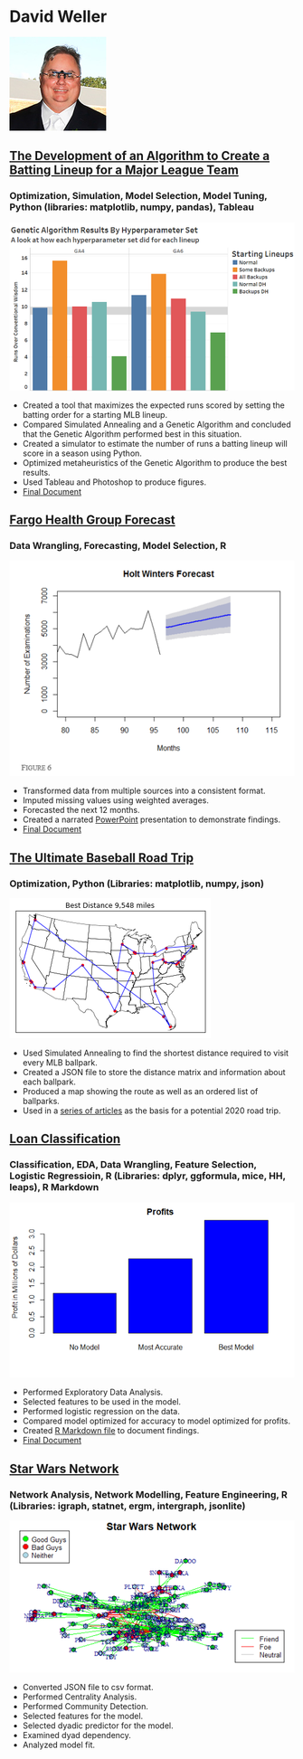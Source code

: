 # David Weller
![](/images/headshot.jpg)

## [The Development of an Algorithm to Create a Batting Lineup for a Major League Team](https://www.kaggle.com/bassballfever/capstone)
### Optimization, Simulation, Model Selection, Model Tuning, Python (libraries: matplotlib, numpy, pandas), Tableau

![](/images/capstone.png)

* Created a tool that maximizes the expected runs scored by setting the batting order for a starting MLB lineup.
* Compared Simulated Annealing and a Genetic Algorithm and concluded that the Genetic Algorithm performed best in this situation.
* Created a simulator to estimate the number of runs a batting lineup will score in a season using Python.
* Optimized metaheuristics of the Genetic Algorithm to produce the best results.
* Used Tableau and Photoshop to produce figures.
* [Final Document](https://drive.google.com/open?id=1HIv4SvH_bJeabgqxfFzgveN0WNlxykZS)

## [Fargo Health Group Forecast](https://github.com/BassBallFever/fargo)
### Data Wrangling, Forecasting, Model Selection, R

![](/images/holtwinters.png)

* Transformed data from multiple sources into a consistent format.
* Imputed missing values using weighted averages.
* Forecasted the next 12 months.
* Created a narrated [PowerPoint](https://drive.google.com/open?id=1X7uiR9VIeruS1ajpb3UKMPOQ7J9BVjvR) presentation to demonstrate findings.
* [Final Document](https://github.com/BassBallFever/fargo/blob/master/FargoHealthProposal.docx)


## [The Ultimate Baseball Road Trip](https://www.kaggle.com/bassballfever/ultimate-baseball-road-trip)
### Optimization, Python (Libraries: matplotlib, numpy, json)

![](/images/roadtrip.png)

* Used Simulated Annealing to find the shortest distance required to visit every MLB ballpark.
* Created a JSON file to store the distance matrix and information about each ballpark.
* Produced a map showing the route as well as an ordered list of ballparks.
* Used in a [series of articles](https://theaosn.com/the-ultimate-baseball-road-trip/) as the basis for a potential 2020 road trip.

## [Loan Classification](https://github.com/BassBallFever/loan-classification)
### Classification, EDA, Data Wrangling, Feature Selection, Logistic Regressioin, R (Libraries: dplyr, ggformula, mice, HH, leaps), R Markdown

![](/images/loan1.jpg)

* Performed Exploratory Data Analysis.
* Selected features to be used in the model.
* Performed logistic regression on the data.
* Compared model optimized for accuracy to model optimized for profits.
* Created [R Markdown file](https://github.com/BassBallFever/loan-classification/blob/master/loans.Rmd) to document findings.
* [Final Document](https://github.com/BassBallFever/loan-classification/blob/master/LoanClassification.docx)

## [Star Wars Network](https://github.com/BassBallFever/starwars)
### Network Analysis, Network Modelling, Feature Engineering, R (Libraries: igraph, statnet, ergm, intergraph, jsonlite)

![](/images/starwars.png)

* Converted JSON file to csv format.
* Performed Centrality Analysis.
* Performed Community Detection.
* Selected features for the model.
* Selected dyadic predictor for the model.
* Examined dyad dependency.
* Analyzed model fit.
